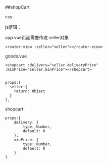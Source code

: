 ##shopCart

css




js逻辑：

app.vue页面需要传递 seller对象

	<router-view :seller="seller"></router-view>


goods.vue


	<shopcart :delivery="seller.deliveryPrice" :minPrice="seller.minPrice"></shopcart>


	props:{
      seller:{
        return: Object
      }
    },

shopcart:

	props:{
		delivery: {
			type: Number,
			default: 0
		},
		minPrice: {
			type: Number,
			default: 0
		}
	}

